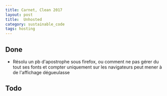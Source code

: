 ```yaml
---
title: Carnet, Clean 2017
layout: post
title:  Unhosted
category: sustainable_code
tags: hosting
---
```


## Done

- Résolu un pb d'apostrophe sous firefox, ou comment ne pas gérer du tout ses fonts et compter uniquement sur les navigateurs peut mener à de l'affichage dégueulasse

## Todo
